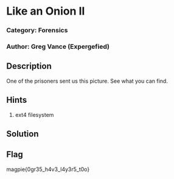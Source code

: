 # Like an Onion II

### Category: Forensics
### Author: Greg Vance (Expergefied)

## Description
One of the prisoners sent us this picture. See what you can find.


## Hints
1. ext4 filesystem

## Solution


## Flag
magpie{0gr35_h4v3_l4y3r5_t0o}
